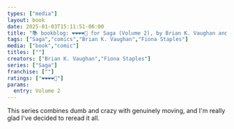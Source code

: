 ```yaml
---
types: ["media"]
layout: book
date: 2025-01-03T15:11:51-06:00
title: "📚 bookblog: ❤️❤️❤️❤️🖤 for Saga (Volume 2), by Brian K. Vaughan and Fiona Staples"
tags: ["Saga","comics","Brian K. Vaughan","Fiona Staples"]
media: ["book","comic"]
titles: [""]
creators: ["Brian K. Vaughan","Fiona Staples"]
series: ["Saga"]
franchise: [""]
ratings: ["❤️❤️❤️❤️🖤"]
params:
  entry: Volume 2
---
```


This series combines dumb and crazy with genuinely moving, and I'm really glad I've decided to reread it all.

